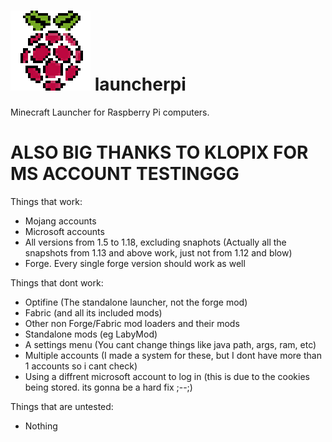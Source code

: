 # ![alt text](https://github.com/gl91306/launcherpi/blob/main/icon.png?raw=true) launcherpi 
Minecraft Launcher for Raspberry Pi computers.
# ALSO BIG THANKS TO KLOPIX FOR MS ACCOUNT TESTINGGG
Things that work:
 - Mojang accounts
 - Microsoft accounts
 - All versions from 1.5 to 1.18, excluding snaphots (Actually all the snapshots from 1.13 and above work, just not from 1.12 and blow)
 - Forge. Every single forge version should work as well

Things that dont work:
 - Optifine (The standalone launcher, not the forge mod)
 - Fabric (and all its included mods)
 - Other non Forge/Fabric mod loaders and their mods
 - Standalone mods (eg LabyMod)
 - A settings menu (You cant change things like java path, args, ram, etc)
 - Multiple accounts (I made a system for these, but I dont have more than 1 accounts so i cant check)
 - Using a diffrent microsoft account to log in (this is due to the cookies being stored. its gonna be a hard fix ;--;)

Things that are untested:
 - Nothing
